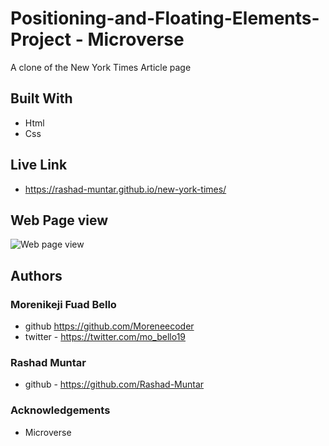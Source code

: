 # Positioning-and-Floating-Elements-Project - Microverse

A clone of the New York Times Article page

## Built With

* Html
* Css

## Live Link 
* https://rashad-muntar.github.io/new-york-times/

## Web Page view
 ![Web page view](https://user-images.githubusercontent.com/58520480/104662963-d2ca0b00-56c3-11eb-86a0-d986efd3fe1c.PNG)

## Authors

### Morenikeji Fuad Bello
* github https://github.com/Moreneecoder
* twitter - https://twitter.com/mo_bello19

### Rashad Muntar
* github - https://github.com/Rashad-Muntar

### Acknowledgements
* Microverse
